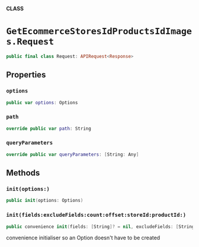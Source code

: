 **CLASS**

# `GetEcommerceStoresIdProductsIdImages.Request`

```swift
public final class Request: APIRequest<Response>
```

## Properties
### `options`

```swift
public var options: Options
```

### `path`

```swift
override public var path: String
```

### `queryParameters`

```swift
override public var queryParameters: [String: Any]
```

## Methods
### `init(options:)`

```swift
public init(options: Options)
```

### `init(fields:excludeFields:count:offset:storeId:productId:)`

```swift
public convenience init(fields: [String]? = nil, excludeFields: [String]? = nil, count: Int? = nil, offset: Int? = nil, storeId: String, productId: String)
```

convenience initialiser so an Option doesn't have to be created
